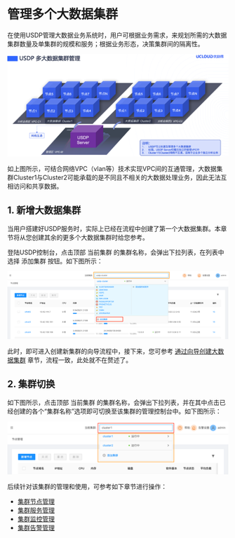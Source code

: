 # 管理多个大数据集群

在使用USDP管理大数据业务系统时，用户可根据业务需求，来规划所需的大数据集群数量及单集群的规模和服务；根据业务形态，决策集群间的隔离性。

![](../images/clusters/2020123031008.png)

如上图所示，可结合网络VPC（vlan等）技术实现VPC间的互通管理，大数据集群Cluster1与Cluster2可能承载的是不同且不相关的大数据处理业务，因此无法互相访问和共享数据。



## 1. 新增大数据集群

当用户搭建好USDP服务时，实际上已经在流程中创建了第一个大数据集群。本章节将从您创建其余的更多个大数据集群时给您参考。

登陆USDP控制台，点击顶部 <kbd>当前集群</kbd> 的集群名称，会弹出下拉列表，在列表中选择 <kbd>添加集群</kbd> 按钮。如下图所示：

![](../images/clusters/2020123035003.png)


此时，即可进入创建新集群的向导流程中，接下来，您可参考 [通过向导创建大数据集群](/usdpdc/1.0.x/plan&create/first_create?id=_31-向导-选择软件版本) 章节，流程一致，此处就不在赘述了。



## 2. 集群切换

如下图所示，点击顶部 <kbd>当前集群</kbd> 的集群名称，会弹出下拉列表，并在其中点击已经创建的各个“集群名称”选项即可切换至该集群的管理控制台中。如下图所示：

![](../images/clusters/2021012665254.png)

后续针对该集群的管理和使用，可参考如下章节进行操作：

* [集群节点管理](usdpdc/1.0.x/webconsole/node)
* [集群服务管理](usdpdc/1.0.x/webconsole/service)
* [集群监控管理](usdpdc/1.0.x/webconsole/monitor)
* [集群告警管理](usdpdc/1.0.x/webconsole/alarm)